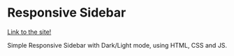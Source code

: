 # Responsive Sidebar

[Link to the site!](https://gonzalo-fuente.github.io/JS_CSS_Responsive_Sidebar/)

Simple Responsive Sidebar with Dark/Light mode, using HTML, CSS and JS.
